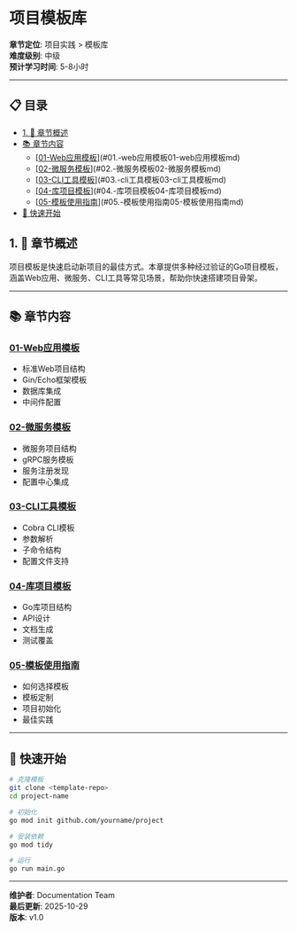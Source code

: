 ﻿# 项目模板库

**章节定位**: 项目实践 > 模板库  
**难度级别**: 中级  
**预计学习时间**: 5-8小时

---

## 📋 目录


- [1. 📖 章节概述](#1-章节概述)
- [📚 章节内容](#章节内容)
  - [[01-Web应用模板](./01-Web应用模板.md)](#01.-web应用模板01-web应用模板md)
  - [[02-微服务模板](./02-微服务模板.md)](#02.-微服务模板02-微服务模板md)
  - [[03-CLI工具模板](./03-CLI工具模板.md)](#03.-cli工具模板03-cli工具模板md)
  - [[04-库项目模板](./04-库项目模板.md)](#04.-库项目模板04-库项目模板md)
  - [[05-模板使用指南](./05-模板使用指南.md)](#05.-模板使用指南05-模板使用指南md)
- [🎯 快速开始](#快速开始)

## 1. 📖 章节概述

项目模板是快速启动新项目的最佳方式。本章提供多种经过验证的Go项目模板，涵盖Web应用、微服务、CLI工具等常见场景，帮助你快速搭建项目骨架。

---

## 📚 章节内容

### [01-Web应用模板](./01-Web应用模板.md)
- 标准Web项目结构
- Gin/Echo框架模板
- 数据库集成
- 中间件配置

### [02-微服务模板](./02-微服务模板.md)
- 微服务项目结构
- gRPC服务模板
- 服务注册发现
- 配置中心集成

### [03-CLI工具模板](./03-CLI工具模板.md)
- Cobra CLI模板
- 参数解析
- 子命令结构
- 配置文件支持

### [04-库项目模板](./04-库项目模板.md)
- Go库项目结构
- API设计
- 文档生成
- 测试覆盖

### [05-模板使用指南](./05-模板使用指南.md)
- 如何选择模板
- 模板定制
- 项目初始化
- 最佳实践

---

## 🎯 快速开始

```bash
# 克隆模板
git clone <template-repo>
cd project-name

# 初始化
go mod init github.com/yourname/project

# 安装依赖
go mod tidy

# 运行
go run main.go
```

---

**维护者**: Documentation Team  
**最后更新**: 2025-10-29  
**版本**: v1.0

